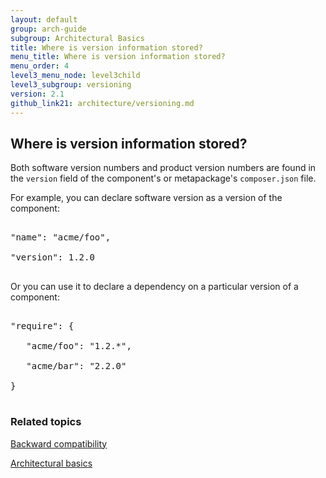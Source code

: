 ```yaml
---
layout: default
group: arch-guide
subgroup: Architectural Basics
title: Where is version information stored?
menu_title: Where is version information stored?
menu_order: 4
level3_menu_node: level3child
level3_subgroup: versioning
version: 2.1
github_link21: architecture/versioning.md
---
```


<h2 id="verpol">Where is version information stored?</h2>


Both software version numbers and product version numbers are found in the `version` field of the component's or metapackage's `composer.json` file. 


For example, you can declare software version as a version of the component:

<pre>

"name": "acme/foo",

"version": 1.2.0

</pre>

Or you can use it to declare a dependency on a particular version of a component:

<pre>

"require": {
    
   "acme/foo": "1.2.*",
    
   "acme/bar": "2.2.0"

}

</pre>




<h3>Related topics</h3>
<a href="{{ site.gdeurl21 }}architecture/back-compatibility.html">Backward compatibility</a>

<a href="{{ site.gdeurl21 }}architecture/archi_perspectives/ABasics_intro.html">Architectural basics</a>




